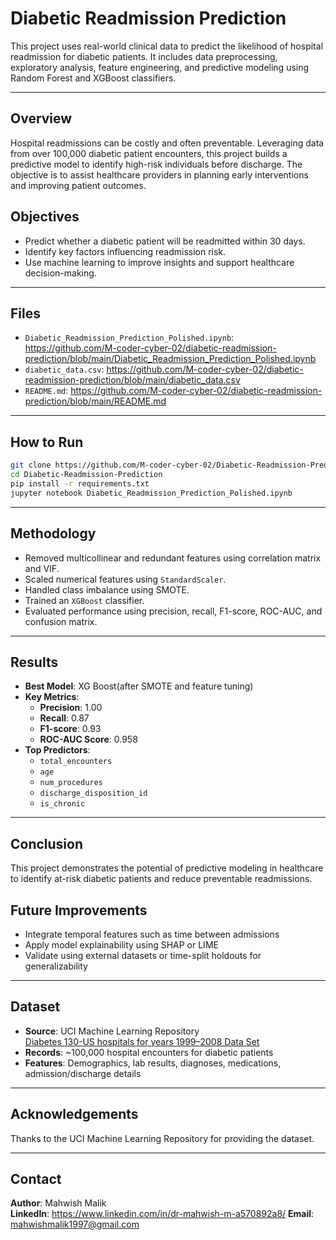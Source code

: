# Diabetic Readmission Prediction

This project uses real-world clinical data to predict the likelihood of hospital readmission for diabetic patients. It includes data preprocessing, exploratory analysis, feature engineering, and predictive modeling using Random Forest and XGBoost classifiers.

---

## Overview

Hospital readmissions can be costly and often preventable. Leveraging data from over 100,000 diabetic patient encounters, this project builds a predictive model to identify high-risk individuals before discharge. The objective is to assist healthcare providers in planning early interventions and improving patient outcomes.


## Objectives

- Predict whether a diabetic patient will be readmitted within 30 days.
- Identify key factors influencing readmission risk.
- Use machine learning to improve insights and support healthcare decision-making.

---

## Files

- `Diabetic_Readmission_Prediction_Polished.ipynb`: https://github.com/M-coder-cyber-02/diabetic-readmission-prediction/blob/main/Diabetic_Readmission_Prediction_Polished.ipynb
- `diabetic_data.csv`: https://github.com/M-coder-cyber-02/diabetic-readmission-prediction/blob/main/diabetic_data.csv
- `README.md`: https://github.com/M-coder-cyber-02/diabetic-readmission-prediction/blob/main/README.md
  
---

## How to Run

```bash
git clone https://github.com/M-coder-cyber-02/Diabetic-Readmission-Prediction.git
cd Diabetic-Readmission-Prediction  
pip install -r requirements.txt 
jupyter notebook Diabetic_Readmission_Prediction_Polished.ipynb
```
---

## Methodology

- Removed multicollinear and redundant features using correlation matrix and VIF.
- Scaled numerical features using `StandardScaler`.
- Handled class imbalance using SMOTE.
- Trained an `XGBoost` classifier.
- Evaluated performance using precision, recall, F1-score, ROC-AUC, and confusion matrix.

---

## Results

- **Best Model**: XG Boost(after SMOTE and feature tuning)
- **Key Metrics**:
  - **Precision**: 1.00
  - **Recall**: 0.87
  - **F1-score**: 0.93
  - **ROC-AUC Score**: 0.958
- **Top Predictors**:
  - `total_encounters`  
  - `age`   
  - `num_procedures`    
  - `discharge_disposition_id`
  - `is_chronic`   
---

## Conclusion

This project demonstrates the potential of predictive modeling in healthcare to identify at-risk diabetic patients and reduce preventable readmissions. 


## Future Improvements

- Integrate temporal features such as time between admissions
- Apply model explainability using SHAP or LIME
- Validate using external datasets or time-split holdouts for generalizability

---

## Dataset

- **Source**: UCI Machine Learning Repository  
  [Diabetes 130-US hospitals for years 1999–2008 Data Set](https://archive.ics.uci.edu/ml/datasets/diabetes+130-us+hospitals+for+years+1999-2008)
- **Records**: ~100,000 hospital encounters for diabetic patients
- **Features**: Demographics, lab results, diagnoses, medications, admission/discharge details

---

## Acknowledgements

Thanks to the UCI Machine Learning Repository for providing the dataset.

---

## Contact

**Author**: Mahwish Malik  
**LinkedIn**: https://www.linkedin.com/in/dr-mahwish-m-a570892a8/
**Email**: mahwishmalik1997@gmail.com
